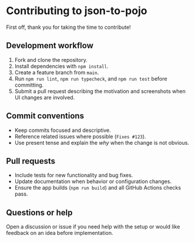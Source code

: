 # Contributing to json-to-pojo

First off, thank you for taking the time to contribute!

## Development workflow
1. Fork and clone the repository.
2. Install dependencies with `npm install`.
3. Create a feature branch from `main`.
4. Run `npm run lint`, `npm run typecheck`, and `npm run test` before committing.
5. Submit a pull request describing the motivation and screenshots when UI changes are involved.

## Commit conventions
- Keep commits focused and descriptive.
- Reference related issues where possible (`Fixes #123`).
- Use present tense and explain the *why* when the change is not obvious.

## Pull requests
- Include tests for new functionality and bug fixes.
- Update documentation when behavior or configuration changes.
- Ensure the app builds (`npm run build`) and all GitHub Actions checks pass.

## Questions or help
Open a discussion or issue if you need help with the setup or would like feedback on an idea before implementation.
